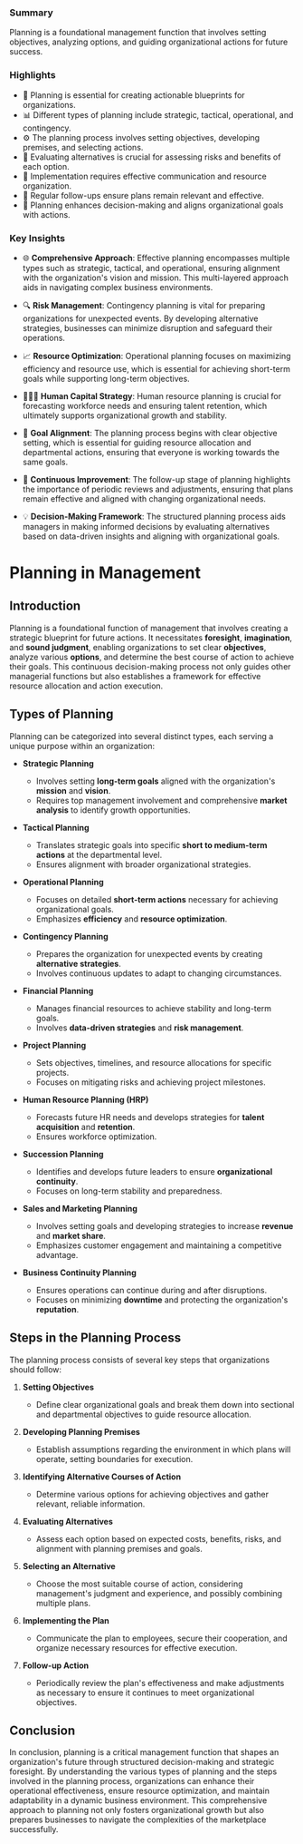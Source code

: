 ### Summary
Planning is a foundational management function that involves setting objectives, analyzing options, and guiding organizational actions for future success.

### Highlights
- 🌟 Planning is essential for creating actionable blueprints for organizations. 
- 📊 Different types of planning include strategic, tactical, operational, and contingency.
- ⚙️ The planning process involves setting objectives, developing premises, and selecting actions.
- 🧩 Evaluating alternatives is crucial for assessing risks and benefits of each option.
- 📅 Implementation requires effective communication and resource organization.
- 🔄 Regular follow-ups ensure plans remain relevant and effective.
- 🚀 Planning enhances decision-making and aligns organizational goals with actions.

### Key Insights
- 🌐 **Comprehensive Approach**: Effective planning encompasses multiple types such as strategic, tactical, and operational, ensuring alignment with the organization's vision and mission. This multi-layered approach aids in navigating complex business environments.
  
- 🔍 **Risk Management**: Contingency planning is vital for preparing organizations for unexpected events. By developing alternative strategies, businesses can minimize disruption and safeguard their operations.

- 📈 **Resource Optimization**: Operational planning focuses on maximizing efficiency and resource use, which is essential for achieving short-term goals while supporting long-term objectives.

- 🧑‍🤝‍🧑 **Human Capital Strategy**: Human resource planning is crucial for forecasting workforce needs and ensuring talent retention, which ultimately supports organizational growth and stability.

- 🎯 **Goal Alignment**: The planning process begins with clear objective setting, which is essential for guiding resource allocation and departmental actions, ensuring that everyone is working towards the same goals.

- 🔄 **Continuous Improvement**: The follow-up stage of planning highlights the importance of periodic reviews and adjustments, ensuring that plans remain effective and aligned with changing organizational needs.

- 💡 **Decision-Making Framework**: The structured planning process aids managers in making informed decisions by evaluating alternatives based on data-driven insights and aligning with organizational goals.

#  Planning in Management

## Introduction
Planning is a foundational function of management that involves creating a strategic blueprint for future actions. It necessitates **foresight**, **imagination**, and **sound judgment**, enabling organizations to set clear **objectives**, analyze various **options**, and determine the best course of action to achieve their goals. This continuous decision-making process not only guides other managerial functions but also establishes a framework for effective resource allocation and action execution.

## Types of Planning
Planning can be categorized into several distinct types, each serving a unique purpose within an organization:

- **Strategic Planning**
  - Involves setting **long-term goals** aligned with the organization's **mission** and **vision**.
  - Requires top management involvement and comprehensive **market analysis** to identify growth opportunities.

- **Tactical Planning**
  - Translates strategic goals into specific **short to medium-term actions** at the departmental level.
  - Ensures alignment with broader organizational strategies.

- **Operational Planning**
  - Focuses on detailed **short-term actions** necessary for achieving organizational goals.
  - Emphasizes **efficiency** and **resource optimization**.

- **Contingency Planning**
  - Prepares the organization for unexpected events by creating **alternative strategies**.
  - Involves continuous updates to adapt to changing circumstances.

- **Financial Planning**
  - Manages financial resources to achieve stability and long-term goals.
  - Involves **data-driven strategies** and **risk management**.

- **Project Planning**
  - Sets objectives, timelines, and resource allocations for specific projects.
  - Focuses on mitigating risks and achieving project milestones.

- **Human Resource Planning (HRP)**
  - Forecasts future HR needs and develops strategies for **talent acquisition** and **retention**.
  - Ensures workforce optimization.

- **Succession Planning**
  - Identifies and develops future leaders to ensure **organizational continuity**.
  - Focuses on long-term stability and preparedness.

- **Sales and Marketing Planning**
  - Involves setting goals and developing strategies to increase **revenue** and **market share**.
  - Emphasizes customer engagement and maintaining a competitive advantage.

- **Business Continuity Planning**
  - Ensures operations can continue during and after disruptions.
  - Focuses on minimizing **downtime** and protecting the organization's **reputation**.

## Steps in the Planning Process
The planning process consists of several key steps that organizations should follow:

1. **Setting Objectives**
   - Define clear organizational goals and break them down into sectional and departmental objectives to guide resource allocation.

2. **Developing Planning Premises**
   - Establish assumptions regarding the environment in which plans will operate, setting boundaries for execution.

3. **Identifying Alternative Courses of Action**
   - Determine various options for achieving objectives and gather relevant, reliable information.

4. **Evaluating Alternatives**
   - Assess each option based on expected costs, benefits, risks, and alignment with planning premises and goals.

5. **Selecting an Alternative**
   - Choose the most suitable course of action, considering management's judgment and experience, and possibly combining multiple plans.

6. **Implementing the Plan**
   - Communicate the plan to employees, secure their cooperation, and organize necessary resources for effective execution.

7. **Follow-up Action**
   - Periodically review the plan's effectiveness and make adjustments as necessary to ensure it continues to meet organizational objectives.

## Conclusion
In conclusion, planning is a critical management function that shapes an organization's future through structured decision-making and strategic foresight. By understanding the various types of planning and the steps involved in the planning process, organizations can enhance their operational effectiveness, ensure resource optimization, and maintain adaptability in a dynamic business environment. This comprehensive approach to planning not only fosters organizational growth but also prepares businesses to navigate the complexities of the marketplace successfully.
